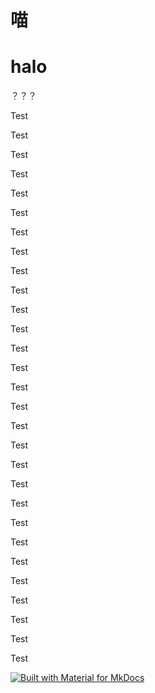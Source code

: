 # 喵
# halo
？？？


Test

Test

Test

Test

Test

Test

Test

Test

Test

Test

Test

Test

Test

Test

Test

Test

Test

Test

Test

Test

Test

Test

Test

Test

Test

Test

Test

Test

Test

[![Built with Material for MkDocs](https://img.shields.io/badge/Material_for_MkDocs-526CFE?style=for-the-badge&logo=MaterialForMkDocs&logoColor=white)](https://squidfunk.github.io/mkdocs-material/)